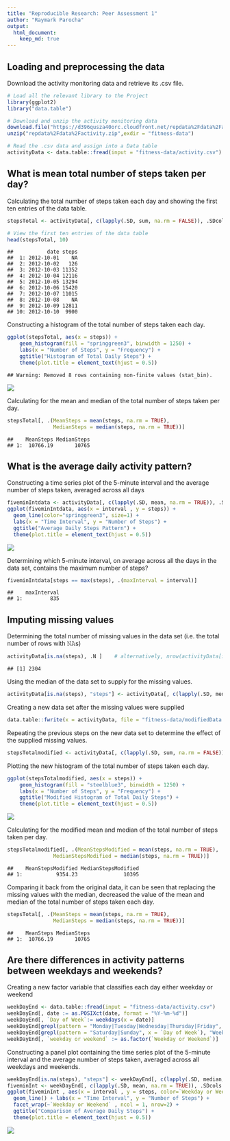 ```yaml
---
title: "Reproducible Research: Peer Assessment 1"
author: "Raymark Parocha"
output: 
  html_document:
    keep_md: true
---
```


## Loading and preprocessing the data

Download the activity monitoring data and retrieve its .csv file.


```r
# Load all the relevant library to the Project 
library(ggplot2)
library("data.table")

# Download and unzip the activity monitoring data
download.file("https://d396qusza40orc.cloudfront.net/repdata%2Fdata%2Factivity.zip", destfile = paste0(getwd(), '/repdata%2Fdata%2Factivity.zip'), mode="wb")
unzip("repdata%2Fdata%2Factivity.zip",exdir = "fitness-data")

# Read the .csv data and assign into a Data table
activityData <- data.table::fread(input = "fitness-data/activity.csv")
```

## What is mean total number of steps taken per day?

Calculating the total number of steps taken each day and showing the first ten entries of the data table.


```r
stepsTotal <- activityData[, c(lapply(.SD, sum, na.rm = FALSE)), .SDcols = c("steps"), by = .(date)] 

# View the first ten entries of the data table
head(stepsTotal, 10)
```

```
##           date steps
##  1: 2012-10-01    NA
##  2: 2012-10-02   126
##  3: 2012-10-03 11352
##  4: 2012-10-04 12116
##  5: 2012-10-05 13294
##  6: 2012-10-06 15420
##  7: 2012-10-07 11015
##  8: 2012-10-08    NA
##  9: 2012-10-09 12811
## 10: 2012-10-10  9900
```

Constructing a histogram of the total number of steps taken each day. 


```r
ggplot(stepsTotal, aes(x = steps)) +
    geom_histogram(fill = "springgreen3", binwidth = 1250) +
    labs(x = "Number of Steps", y = "Frequency") +
    ggtitle("Histogram of Total Daily Steps") +
    theme(plot.title = element_text(hjust = 0.5))
```

```
## Warning: Removed 8 rows containing non-finite values (stat_bin).
```

![](PA1_template_files/figure-html/unnamed-chunk-3-1.png)<!-- -->

Calculating for the mean and median of the total number of steps taken per day.

```r
stepsTotal[, .(MeanSteps = mean(steps, na.rm = TRUE), 
               MedianSteps = median(steps, na.rm = TRUE))]
```

```
##    MeanSteps MedianSteps
## 1:  10766.19       10765
```

## What is the average daily activity pattern?

Constructing a time series plot of the 5-minute interval and the average number of steps taken, averaged across all days


```r
fiveminIntdata <- activityData[, c(lapply(.SD, mean, na.rm = TRUE)), .SDcols = c("steps"), by = .(interval)] 
ggplot(fiveminIntdata, aes(x = interval , y = steps)) + 
  geom_line(color="springgreen3", size=1) + 
  labs(x = "Time Interval", y = "Number of Steps") +
  ggtitle("Average Daily Steps Pattern") +
  theme(plot.title = element_text(hjust = 0.5))
```

![](PA1_template_files/figure-html/unnamed-chunk-5-1.png)<!-- -->

Determining which 5-minute interval, on average across all the days in the data set, contains the maximum number of steps?


```r
fiveminIntdata[steps == max(steps), .(maxInterval = interval)]
```

```
##    maxInterval
## 1:         835
```

## Imputing missing values

Determining the total number of missing values in the data set (i.e. the total number of rows with 𝙽𝙰s)


```r
activityData[is.na(steps), .N ]    # alternatively, nrow(activityData[is.na(steps),])
```

```
## [1] 2304
```

Using the median of the data set to supply for the missing values. 


```r
activityData[is.na(steps), "steps"] <- activityData[, c(lapply(.SD, median, na.rm = TRUE)), .SDcols = c("steps")]
```

Creating a new data set after the missing values were supplied


```r
data.table::fwrite(x = activityData, file = "fitness-data/modifiedData.csv", quote = FALSE)
```

Repeating the previous steps on the new data set to determine the effect of the supplied missing values.


```r
stepsTotalmodified <- activityData[, c(lapply(.SD, sum, na.rm = FALSE)), .SDcols = c("steps"), by = .(date)] 
```

Plotting the new histogram of the total number of steps taken each day. 


```r
ggplot(stepsTotalmodified, aes(x = steps)) +
    geom_histogram(fill = "steelblue3", binwidth = 1250) +
    labs(x = "Number of Steps", y = "Frequency") +
    ggtitle("Modified Histogram of Total Daily Steps") +
    theme(plot.title = element_text(hjust = 0.5))
```

![](PA1_template_files/figure-html/unnamed-chunk-11-1.png)<!-- -->

Calculating for the modified mean and median of the total number of steps taken per day.

```r
stepsTotalmodified[, .(MeanStepsModified = mean(steps, na.rm = TRUE), 
               MedianStepsModified = median(steps, na.rm = TRUE))]
```

```
##    MeanStepsModified MedianStepsModified
## 1:           9354.23               10395
```
Comparing it back from the original data, it can be seen that replacing the missing values with the median, decreased the value of the mean and median of the total number of steps taken each day.

```r
stepsTotal[, .(MeanSteps = mean(steps, na.rm = TRUE), 
               MedianSteps = median(steps, na.rm = TRUE))]
```

```
##    MeanSteps MedianSteps
## 1:  10766.19       10765
```

## Are there differences in activity patterns between weekdays and weekends?

Creating a new factor variable that classifies each day either weekday or weekend 

```r
weekDayEnd <- data.table::fread(input = "fitness-data/activity.csv")
weekDayEnd[, date := as.POSIXct(date, format = "%Y-%m-%d")]
weekDayEnd[, `Day of Week`:= weekdays(x = date)]
weekDayEnd[grepl(pattern = "Monday|Tuesday|Wednesday|Thursday|Friday", x = `Day of Week`), "Weekday or Weekend"] <- "Week Day"
weekDayEnd[grepl(pattern = "Saturday|Sunday", x = `Day of Week`), "Weekday or Weekend"] <- "Week End"
weekDayEnd[, `weekday or weekend` := as.factor(`Weekday or Weekend`)]
```

Constructing a panel plot containing the time series plot of the 5-minute interval and the average number of steps taken, averaged across all weekdays and weekends.


```r
weekDayEnd[is.na(steps), "steps"] <- weekDayEnd[, c(lapply(.SD, median, na.rm = TRUE)), .SDcols = c("steps")]
fiveminInt <- weekDayEnd[, c(lapply(.SD, mean, na.rm = TRUE)), .SDcols = c("steps"), by = .(interval, `Weekday or Weekend`)] 
ggplot(fiveminInt , aes(x = interval , y = steps, color=`Weekday or Weekend`)) + 
  geom_line() + labs(x = "Time Interval", y = "Number of Steps") + 
  facet_wrap(~`Weekday or Weekend` , ncol = 1, nrow=2) +
  ggtitle("Comparison of Average Daily Steps") +
  theme(plot.title = element_text(hjust = 0.5))
```

![](PA1_template_files/figure-html/unnamed-chunk-15-1.png)<!-- -->
